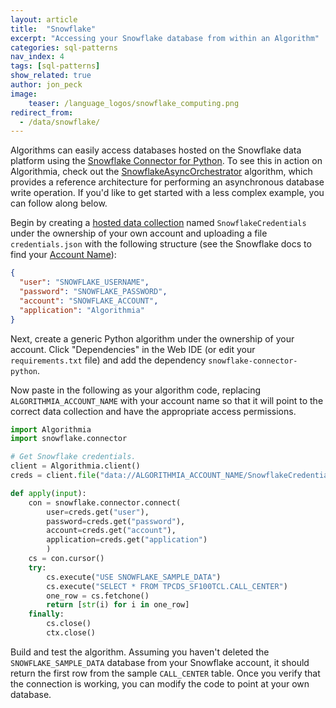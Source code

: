 ```yaml
---
layout: article
title:  "Snowflake"
excerpt: "Accessing your Snowflake database from within an Algorithm"
categories: sql-patterns
nav_index: 4
tags: [sql-patterns]
show_related: true
author: jon_peck
image:
    teaser: /language_logos/snowflake_computing.png 
redirect_from:
  - /data/snowflake/
---
```


Algorithms can easily access databases hosted on the Snowflake data platform using the [Snowflake Connector for Python](https://pypi.org/project/snowflake-connector-python/). To see this in action on Algorithmia, check out the [SnowflakeAsyncOrchestrator]({{site.url}}/algorithms/algorithmiahq/SnowflakeAsyncOrchestrator) algorithm, which provides a reference architecture for performing an asynchronous database write operation. If you'd like to get started with a less complex example, you can follow along below.

Begin by creating a [hosted data collection]({{site.url}}/data/hosted) named `SnowflakeCredentials` under the ownership of your own account and uploading a file `credentials.json` with the following structure (see the Snowflake docs to find your [Account Name](https://docs.snowflake.net/manuals/user-guide/connecting.html)):

```json
{
  "user": "SNOWFLAKE_USERNAME",
  "password": "SNOWFLAKE_PASSWORD",
  "account": "SNOWFLAKE_ACCOUNT",
  "application": "Algorithmia"
}
```

Next, create a generic Python algorithm under the ownership of your account. Click "Dependencies" in the Web IDE (or edit your `requirements.txt` file) and add the dependency `snowflake-connector-python`.

Now paste in the following as your algorithm code, replacing `ALGORITHMIA_ACCOUNT_NAME` with your account name so that it will point to the correct data collection and have the appropriate access permissions.

```python
import Algorithmia
import snowflake.connector

# Get Snowflake credentials.
client = Algorithmia.client()
creds = client.file("data://ALGORITHMIA_ACCOUNT_NAME/SnowflakeCredentials/credentials.json").getJson()

def apply(input):
    con = snowflake.connector.connect(
        user=creds.get("user"),
        password=creds.get("password"),
        account=creds.get("account"),
        application=creds.get("application")
        )
    cs = con.cursor()
    try:
        cs.execute("USE SNOWFLAKE_SAMPLE_DATA")
        cs.execute("SELECT * FROM TPCDS_SF100TCL.CALL_CENTER")
        one_row = cs.fetchone()
        return [str(i) for i in one_row]
    finally:
        cs.close()
        ctx.close()
```

Build and test the algorithm. Assuming you haven't deleted the `SNOWFLAKE_SAMPLE_DATA` database from your Snowflake account, it should return the first row from the sample `CALL_CENTER` table. Once you verify that the connection is working, you can modify the code to point at your own database.
